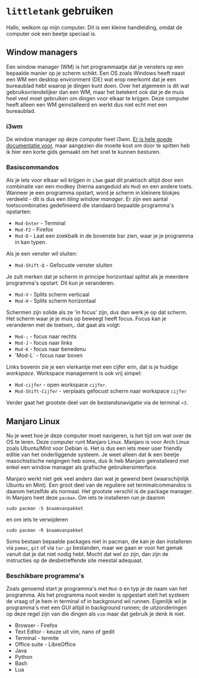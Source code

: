# `littletank` gebruiken

Hallo, welkom op mijn computer. Dit is een kleine handleiding, omdat de computer *ook* een beetje speciaal is.

## Window managers
Een window manager (WM) is het programmaatje dat je vensters op een bepaalde manier op je scherm schikt.
Een OS zoals Windows heeft naast een WM een desktop environment (DE) wat erop neerkomt dat je een bureaublad hebt waarop je dingen kunt doen. Over het algemeen 
is dit wat gebruiksvriendelijker dan een WM, maar het betekent ook dat je de muis heel veel moet gebruiken om dingen voor elkaar te krijgen. 
Deze computer heeft alleen een WM geinstalleerd en werkt dus niet echt met een bureaublad.

### i3wm
 De window manager op deze computer heet i3wm. [Er is hele goede documentatie voor](https://i3wm.org/),
maar aangezien die moeite kost om door te spitten heb ik hier een korte gids gemaakt om het snel te kunnen besturen.

### Basiscommandos
Als je iets voor elkaar wil krijgen in `i3wm` gaat dit praktisch altijd door een combinatie van een modkey (hierna aangeduid als `Mod`) en een andere toets. 
Wanneer je een programma opstart, word je scherm in kleinere blokjes verdeeld - dit is dus een *tiling window manager*. Er zijn een aantal toetscombinaties gedefinieerd die
standaard bepaalde programma's opstarten:

* `Mod-Enter` - Terminal
* `Mod-F2` - Firefox
* `Mod-D` - Laat een zoekbalk in de bovenste bar zien, waar je je programma in kan typen.

Als je een venster wil sluiten:

* `Mod-Shift-Q` - Gefocuste venster sluiten

Je zult merken dat je scherm in principe horizontaal splitst als je meerdere programma's opstart. Dit kun je veranderen: 

* `Mod-V` - Splits scherm verticaal
* `Mod-H` - Splits scherm horizontaal

Schermen zijn solide als ze 'in focus' zijn, dus dan werk je op dat scherm. Het scherm waar je je muis op beweegt heeft focus.
Focus kan je veranderen met de toetsen,. dat gaat als volgt:

* `Mod-;` - focus naar rechts
* `Mod-J` - focus naar links
* `Mod-K` - focus naar benedenu
* 'Mod-L` - focus naar boven

Links bovenin zie je een vierkantje met een cijfer erin, dat is je huidige *workspace*. Workspace management is ook vrij simpel:

* `Mod-cijfer` - open workspace `cijfer`. 
* `Mod-Shift-Cijfer` - verplaats gefocust scherm naar workspace `cijfer`

Verder gaat het grootste deel van de bestandsnavigatie via de terminal `<3`. 

## Manjaro Linux

Nu je weet hoe je deze computer moet navigeren, is het tijd om wat over de OS te leren. Deze computer runt Manjaro Linux. 
Manjaro is voor Arch Linux zoals Ubuntu/Mint voor Debian is.
Het is dus een iets meer user friendly editie van het onderliggende systeem. Je weet alleen dat ik een beetje
masochistische neigingen heb soms, dus ik heb Manjaro geinstalleerd met enkel een window manager als grafische gebruikersinterface. 

Manjaro werkt niet gek veel anders dan wat je gewend bent (waarschijnlijk Ubuntu en Mint). Een groot deel van de reguliere set terminalcommandos is daarom 
hetzelfde als normaal. 
Het grootste verschil is de package manager. In Manjaro heet deze `pacman`. Om iets te installeren run je daarom 
```
sudo pacman -S $naamvanpakket
```

en om iets te verwijderen

```
sudo pacman -R $naamvanpakket
```

Soms bestaan bepaalde packages niet in pacman, die kan je dan installeren via `pamac`,  `git` of via `tar.gz` bestanden, maar we gaan er voor het gemak vanuit dat je dat 
niet nodig hebt. Mocht dat wel zo zijn, dan zijn de instructies op de desbetreffende site meestal adequaat.

### Beschikbare programma's
Zoals genoemd start je programma's met `Mod-D` en typ je de naam van het programma. Als het programma nooit eerder is opgestart stelt het systeem de vraag of je hem
in terminal of in background wil runnen. Eigenlijk wil je programma's met een GUI altijd in background runnen; de uitzonderingen op deze regel zijn van die dingen als `vim` maar 
dat gebruik je denk ik niet. 

* Browser - Firefox
* Text Editor - keuze uit vim, nano of gedit
* Terminal - termite
* Office suite - LibreOffice
* Java
* Python
* Bash
* Lua


